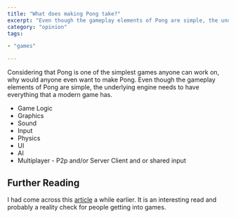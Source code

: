 ```yaml
---
title: "What does making Pong take?"
excerpt: "Even though the gameplay elements of Pong are simple, the underlying engine needs to have everything that a modern game has"
category: "opinion"
tags:

- "games"

---
```


Considering that Pong is one of the simplest games anyone can work on, why would anyone even want to make Pong. Even though the gameplay elements of Pong are simple, the underlying engine needs to have everything that a modern game has.

- Game Logic
- Graphics
- Sound
- Input
- Physics
- UI
- AI
- Multiplayer - P2p and/or Server Client and or shared input

## Further Reading

I had come across this [article](http://tinodidriksen.com/2003/05/06/but-can-you-make-pong/) a while earlier. It is an interesting read and probably a reality check for people getting into games.
